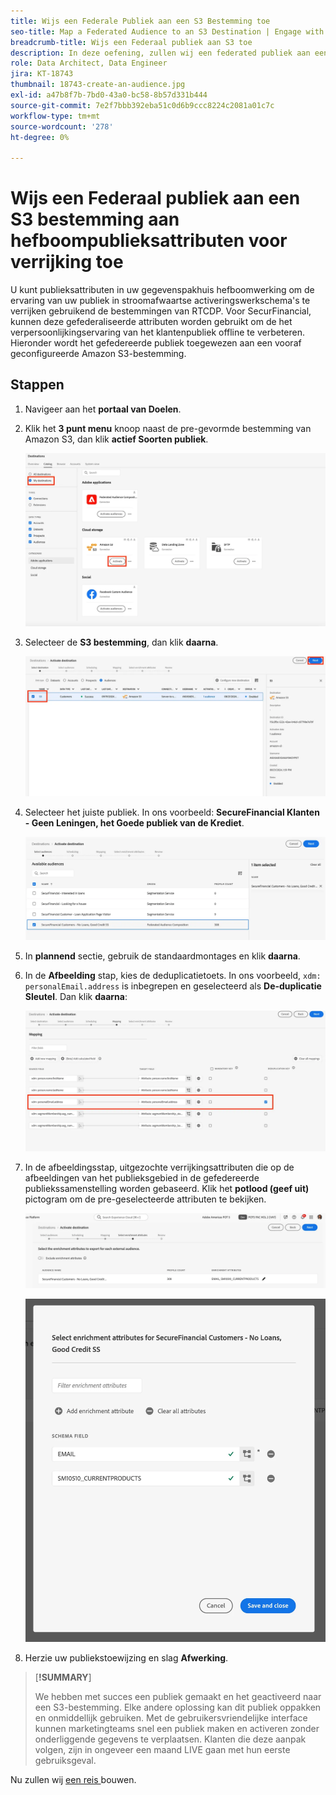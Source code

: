 ```yaml
---
title: Wijs een Federale Publiek aan een S3 Bestemming toe
seo-title: Map a Federated Audience to an S3 Destination | Engage with audiences directly from your data warehouse using Federated Audience Composition
breadcrumb-title: Wijs een Federaal publiek aan S3 toe
description: In deze oefening, zullen wij een federated publiek aan een stroomafwaartse bestemming van Real-Time CDP in kaart brengen om een gepersonaliseerde off-line ervaring te steunen.
role: Data Architect, Data Engineer
jira: KT-18743
thumbnail: 18743-create-an-audience.jpg
exl-id: a47b8f7b-7bd0-43a0-bc58-8b57d331b444
source-git-commit: 7e2f7bbb392eba51c0d6b9ccc8224c2081a01c7c
workflow-type: tm+mt
source-wordcount: '278'
ht-degree: 0%

---
```


# Wijs een Federaal publiek aan een S3 bestemming aan hefboompublieksattributen voor verrijking toe

U kunt publieksattributen in uw gegevenspakhuis hefboomwerking om de ervaring van uw publiek in stroomafwaartse activeringswerkschema&#39;s te verrijken gebruikend de bestemmingen van RTCDP. Voor SecurFinancial, kunnen deze gefederaliseerde attributen worden gebruikt om de het verpersoonlijkingservaring van het klantenpubliek offline te verbeteren. Hieronder wordt het gefedereerde publiek toegewezen aan een vooraf geconfigureerde Amazon S3-bestemming.

## Stappen

1. Navigeer aan het **portaal van Doelen**.

2. Klik het **3 punt menu** knoop naast de pre-gevormde bestemming van Amazon S3, dan klik **actief Soorten publiek**.

   ![ activeer-publiek ](assets/activate-audiences.png)

3. Selecteer de **S3 bestemming**, dan klik **daarna**.

   ![ uitgezocht-s3-bestemming ](assets/select-s3-destination.png)

4. Selecteer het juiste publiek. In ons voorbeeld: **SecureFinancial Klanten - Geen Leningen, het Goede publiek van de Krediet**.

   ![ selecteren-s3-publiek ](assets/select-s3-audience.png)

5. In **plannend** sectie, gebruik de standaardmontages en klik **daarna**.

6. In de **Afbeelding** stap, kies de deduplicatietoets. In ons voorbeeld, `xdm: personalEmail.address` is inbegrepen en geselecteerd als **De-duplicatie Sleutel**. Dan klik **daarna**:

   ![ deduplicatie-sleutel ](assets/deduplication-key.png)

7. In de afbeeldingsstap, uitgezochte verrijkingsattributen die op de afbeeldingen van het publieksgebied in de gefedereerde publiekssamenstelling worden gebaseerd. Klik het **potlood (geef uit)** pictogram om de pre-geselecteerde attributen te bekijken.

   ![ geef-attributen uit ](assets/edit-attributes.png)

   ![ definitief-attributen ](assets/final-attribution.png)

8. Herzie uw publiekstoewijzing en slag **Afwerking**.

>[**!SUMMARY**]
>
> We hebben met succes een publiek gemaakt en het geactiveerd naar een S3-bestemming. Elke andere oplossing kan dit publiek oppakken en onmiddellijk gebruiken. Met de gebruikersvriendelijke interface kunnen marketingteams snel een publiek maken en activeren zonder onderliggende gegevens te verplaatsen. Klanten die deze aanpak volgen, zijn in ongeveer een maand LIVE gaan met hun eerste gebruiksgeval.


Nu zullen wij [ een reis ](build-journey-federated-audience.md) bouwen.
